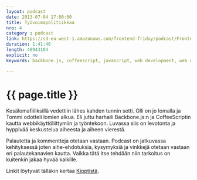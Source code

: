 ```yaml
---
layout: podcast
date: 2013-07-04 17:00:00
title: Työvoimapolitiikkaa
nro: 4
category : podcast
link: https://s3-eu-west-1.amazonaws.com/frontend-friday/podcast/Frontend-Friday-Episode-4.mp3
duration: 1:41:46
length: 48943104
explicit: no
keywords: backbone.js, coffeescript, javascript, web development, web user interfaces, UI, UX

---
```

# {{ page.title }}

Kesälomafiiliksillä vedettiin lähes kahden tunnin setti. Olli on jo lomalla ja Tommi odotteli lomien alkua. Eli juttu harhaili Backbone.js:n ja CoffeeScriptin kautta webbikäyttöliittymiin ja työntekoon. Luvassa siis on levotonta ja hyppivää keskustelua aiheesta ja aiheen vierestä.

Palautetta ja kommentteja otetaan vastaan. Podcast on jatkuvassa kehityksessä joten aihe-ehdotuksia, kysymyksiä ja vinkkejä otetaan vastaan eri palautekanavien kautta. Vaikka tätä itse tehdään niin tarkoitus on kuitenkin jakaa hyvää kaikille.

Linkit löytyvät tälläkin kertaa [Kipptistä](https://kippt.com/Glen/frontend-friday-the-list).


